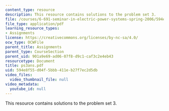 ```yaml
---
content_type: resource
description: This resource contains solutions to the problem set 3.
file: /courses/6-691-seminar-in-electric-power-systems-spring-2006/594e8f55d04f5bbb411eb27f7ec2d5db_ps3ans.pdf
file_type: application/pdf
learning_resource_types:
- Assignments
license: https://creativecommons.org/licenses/by-nc-sa/4.0/
ocw_type: OCWFile
parent_title: Assignments
parent_type: CourseSection
parent_uid: 901a9e69-ad06-07f8-d9c1-caf3c2e4eb43
resourcetype: Document
title: ps3ans.pdf
uid: 594e8f55-d04f-5bbb-411e-b27f7ec2d5db
video_files:
  video_thumbnail_file: null
video_metadata:
  youtube_id: null
---
```

This resource contains solutions to the problem set 3.